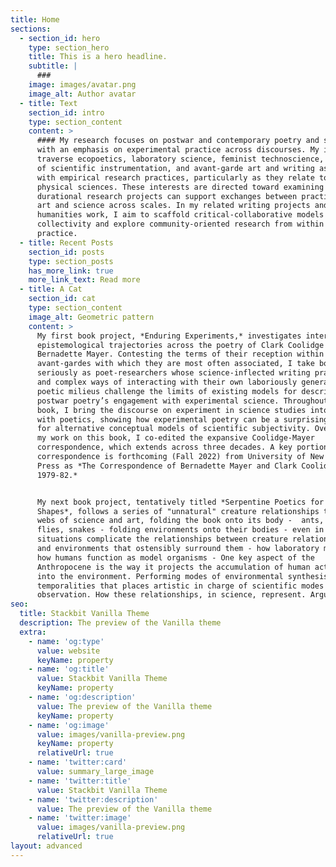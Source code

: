```yaml
---
title: Home
sections:
  - section_id: hero
    type: section_hero
    title: This is a hero headline.
    subtitle: |
      ###
    image: images/avatar.png
    image_alt: Author avatar
  - title: Text
    section_id: intro
    type: section_content
    content: >
      #### My research focuses on postwar and contemporary poetry and science
      with an emphasis on experimental practice across discourses. My interests
      traverse ecopoetics, laboratory science, feminist technoscience, histories
      of scientific instrumentation, and avant-garde art and writing associated
      with empirical research practices, particularly as they relate to the
      physical sciences. These interests are directed toward examining how
      durational research projects can support exchanges between practices of
      art and science across scales. In my related writing projects and public
      humanities work, I aim to scaffold critical-collaborative models of
      collectivity and explore community-oriented research from within its
      practice.
  - title: Recent Posts
    section_id: posts
    type: section_posts
    has_more_link: true
    more_link_text: Read more
  - title: A Cat
    section_id: cat
    type: section_content
    image_alt: Geometric pattern
    content: >
      My first book project, *Enduring Experiments,* investigates intersecting
      epistemological trajectories across the poetry of Clark Coolidge and
      Bernadette Mayer. Contesting the terms of their reception within the
      avant-gardes with which they are most often associated, I take both poets
      seriously as poet-researchers whose science-inflected writing practices
      and complex ways of interacting with their own laboriously generated
      poetic milieus challenge the limits of existing models for describing
      postwar poetry’s engagement with experimental science. Throughout the
      book, I bring the discourse on experiment in science studies into contact
      with poetics, showing how experimental poetry can be a surprising source
      for alternative conceptual models of scientific subjectivity. Overlapping
      my work on this book, I co-edited the expansive Coolidge-Mayer
      correspondence, which extends across three decades. A key portion of the
      correspondence is forthcoming (Fall 2022) from University of New Mexico
      Press as *The Correspondence of Bernadette Mayer and Clark Coolidge,
      1979-82.*


      My next book project, tentatively titled *Serpentine Poetics for Everyday
      Shapes*, follows a series of "unnatural" creature relationships through
      webs of science and art, folding the book onto its body -  ants, beetles,
      flies, snakes - folding environments onto their bodies - even in simple
      situations complicate the relationships between creature relationships and
      and environments that ostensibly surround them - how laboratory models -
      how humans function as model organisms - One key aspect of the
      Anthropocene is the way it projects the accumulation of human activity
      into the environment. Performing modes of environmental synthesis across
      temporalities that places artistic in charge of scientific modes of
      observation. How these relationships, in science, represent. Argues that 
seo:
  title: Stackbit Vanilla Theme
  description: The preview of the Vanilla theme
  extra:
    - name: 'og:type'
      value: website
      keyName: property
    - name: 'og:title'
      value: Stackbit Vanilla Theme
      keyName: property
    - name: 'og:description'
      value: The preview of the Vanilla theme
      keyName: property
    - name: 'og:image'
      value: images/vanilla-preview.png
      keyName: property
      relativeUrl: true
    - name: 'twitter:card'
      value: summary_large_image
    - name: 'twitter:title'
      value: Stackbit Vanilla Theme
    - name: 'twitter:description'
      value: The preview of the Vanilla theme
    - name: 'twitter:image'
      value: images/vanilla-preview.png
      relativeUrl: true
layout: advanced
---
```

